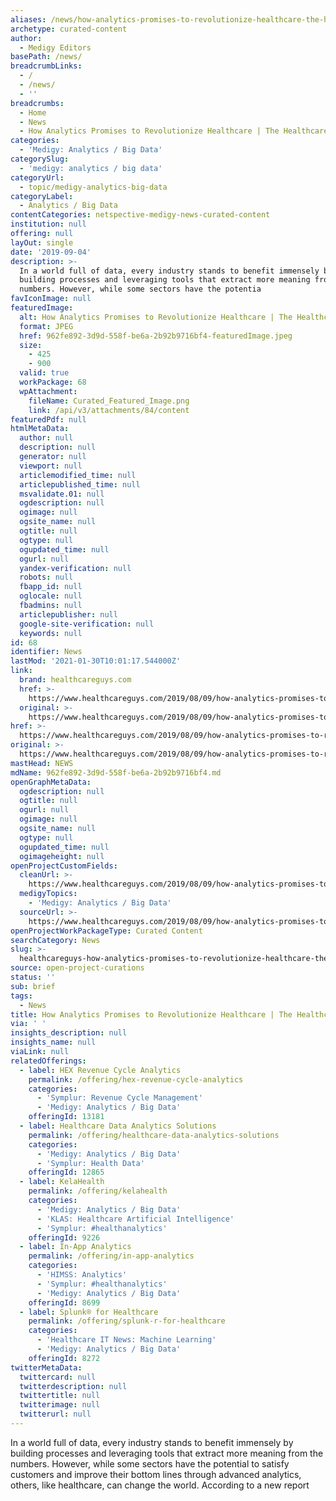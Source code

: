 ```yaml
---
aliases: /news/how-analytics-promises-to-revolutionize-healthcare-the-healthcare-guys
archetype: curated-content
author:
  - Medigy Editors
basePath: /news/
breadcrumbLinks:
  - /
  - /news/
  - ''
breadcrumbs:
  - Home
  - News
  - How Analytics Promises to Revolutionize Healthcare | The Healthcare Guys
categories:
  - 'Medigy: Analytics / Big Data'
categorySlug:
  - 'medigy: analytics / big data'
categoryUrl:
  - topic/medigy-analytics-big-data
categoryLabel:
  - Analytics / Big Data
contentCategories: netspective-medigy-news-curated-content
institution: null
offering: null
layOut: single
date: '2019-09-04'
description: >-
  In a world full of data, every industry stands to benefit immensely by
  building processes and leveraging tools that extract more meaning from the
  numbers. However, while some sectors have the potentia
favIconImage: null
featuredImage:
  alt: How Analytics Promises to Revolutionize Healthcare | The Healthcare Guys
  format: JPEG
  href: 962fe892-3d9d-558f-be6a-2b92b9716bf4-featuredImage.jpeg
  size:
    - 425
    - 900
  valid: true
  workPackage: 68
  wpAttachment:
    fileName: Curated_Featured_Image.png
    link: /api/v3/attachments/84/content
featuredPdf: null
htmlMetaData:
  author: null
  description: null
  generator: null
  viewport: null
  articlemodified_time: null
  articlepublished_time: null
  msvalidate.01: null
  ogdescription: null
  ogimage: null
  ogsite_name: null
  ogtitle: null
  ogtype: null
  ogupdated_time: null
  ogurl: null
  yandex-verification: null
  robots: null
  fbapp_id: null
  oglocale: null
  fbadmins: null
  articlepublisher: null
  google-site-verification: null
  keywords: null
id: 68
identifier: News
lastMod: '2021-01-30T10:01:17.544000Z'
link:
  brand: healthcareguys.com
  href: >-
    https://www.healthcareguys.com/2019/08/09/how-analytics-promises-to-revolutionize-healthcare/
  original: >-
    https://www.healthcareguys.com/2019/08/09/how-analytics-promises-to-revolutionize-healthcare/
href: >-
  https://www.healthcareguys.com/2019/08/09/how-analytics-promises-to-revolutionize-healthcare/
original: >-
  https://www.healthcareguys.com/2019/08/09/how-analytics-promises-to-revolutionize-healthcare/
mastHead: NEWS
mdName: 962fe892-3d9d-558f-be6a-2b92b9716bf4.md
openGraphMetaData:
  ogdescription: null
  ogtitle: null
  ogurl: null
  ogimage: null
  ogsite_name: null
  ogtype: null
  ogupdated_time: null
  ogimageheight: null
openProjectCustomFields:
  cleanUrl: >-
    https://www.healthcareguys.com/2019/08/09/how-analytics-promises-to-revolutionize-healthcare/
  medigyTopics:
    - 'Medigy: Analytics / Big Data'
  sourceUrl: >-
    https://www.healthcareguys.com/2019/08/09/how-analytics-promises-to-revolutionize-healthcare/
openProjectWorkPackageType: Curated Content
searchCategory: News
slug: >-
  healthcareguys-how-analytics-promises-to-revolutionize-healthcare-the-healthcare-guys
source: open-project-curations
status: ''
sub: brief
tags:
  - News
title: How Analytics Promises to Revolutionize Healthcare | The Healthcare Guys
via: ' '
insights_description: null
insights_name: null
viaLink: null
relatedOfferings:
  - label: HEX Revenue Cycle Analytics
    permalink: /offering/hex-revenue-cycle-analytics
    categories:
      - 'Symplur: Revenue Cycle Management'
      - 'Medigy: Analytics / Big Data'
    offeringId: 13181
  - label: Healthcare Data Analytics Solutions
    permalink: /offering/healthcare-data-analytics-solutions
    categories:
      - 'Medigy: Analytics / Big Data'
      - 'Symplur: Health Data'
    offeringId: 12865
  - label: KelaHealth
    permalink: /offering/kelahealth
    categories:
      - 'Medigy: Analytics / Big Data'
      - 'KLAS: Healthcare Artificial Intelligence'
      - 'Symplur: #healthanalytics'
    offeringId: 9226
  - label: In-App Analytics
    permalink: /offering/in-app-analytics
    categories:
      - 'HIMSS: Analytics'
      - 'Symplur: #healthanalytics'
      - 'Medigy: Analytics / Big Data'
    offeringId: 8699
  - label: Splunk® for Healthcare
    permalink: /offering/splunk-r-for-healthcare
    categories:
      - 'Healthcare IT News: Machine Learning'
      - 'Medigy: Analytics / Big Data'
    offeringId: 8272
twitterMetaData:
  twittercard: null
  twitterdescription: null
  twittertitle: null
  twitterimage: null
  twitterurl: null
---
```

In a world full of data, every industry stands to benefit immensely by building processes and leveraging tools that extract more meaning from the numbers. However, while some sectors have the potential to satisfy customers and improve their bottom lines through advanced analytics, others, like healthcare, can change the world. According to a new report